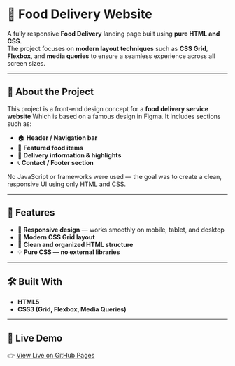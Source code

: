 # 🍔 Food Delivery Website

A fully responsive **Food Delivery** landing page built using **pure HTML and CSS**.  
The project focuses on **modern layout techniques** such as **CSS Grid**, **Flexbox**, and **media queries** to ensure a seamless experience across all screen sizes.

---

## 🧠 About the Project

This project is a front-end design concept for a **food delivery service website** Which is based on a famous design in Figma.
It includes sections such as:

- 🏠 **Header / Navigation bar**  
- 🍕 **Featured food items**  
- 🛵 **Delivery information & highlights**  
- 📞 **Contact / Footer section**

No JavaScript or frameworks were used — the goal was to create a clean, responsive UI using only HTML and CSS.

---

## 🧩 Features

- 📱 **Responsive design** — works smoothly on mobile, tablet, and desktop  
- 🎨 **Modern CSS Grid layout**  
- 🧭 **Clean and organized HTML structure**  
- 💡 **Pure CSS — no external libraries**  

---

## 🛠️ Built With

- **HTML5**
- **CSS3 (Grid, Flexbox, Media Queries)**

---

## 🚀 Live Demo

👉 [View Live on GitHub Pages](https://mdcnr23.github.io/Food_Delivery/site.html)
